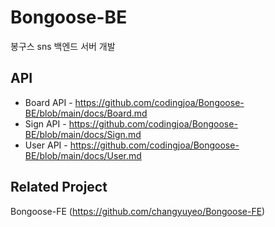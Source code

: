 # Bongoose-BE
봉구스 sns 백엔드 서버 개발

## API
- Board API - https://github.com/codingjoa/Bongoose-BE/blob/main/docs/Board.md
- Sign API - https://github.com/codingjoa/Bongoose-BE/blob/main/docs/Sign.md
- User API - https://github.com/codingjoa/Bongoose-BE/blob/main/docs/User.md

## Related Project
Bongoose-FE (https://github.com/changyuyeo/Bongoose-FE)
